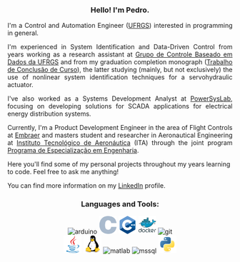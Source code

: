 <h3 align="center">Hello! I'm Pedro.</h3>

<p align="justify">
  I'm a Control and Automation Engineer (<a href="http://www.ufrgs.br/ufrgs/inicial">UFRGS</a>) interested in
  programming in general.
</p>
<p align="justify">
  I'm experienced in System Identification and Data-Driven Control from years working
  as a research assistant at <a href="http://www.datadrivencontrol.com/">Grupo de Controle Baseado em Dados da UFRGS</a> and
  from my graduation completion monograph (<a href="https://lume.ufrgs.br/handle/10183/258920">Trabalho de Conclusão de Curso</a>),
  the latter studying (mainly, but not exclusively) the use of nonlinear system identification techniques for a servohydraulic actuator.
</p>
<p align="justify">
  I've also worked as a Systems Development Analyst at <a href="https://powersyslab.com/">PowerSysLab</a>,
  focusing on developing solutions for SCADA applications for electrical energy distribution systems.
</p>
<p align="justify">
  Currently, I'm a Product Development Engineer in the area of Flight Controls at <a href="https://embraer.com">Embraer</a> and masters student and researcher in Aeronautical Engineering at 
  <a href="http://www.ita.br/">Instituto Tecnológico de Aeronáutica</a> (ITA) through the joint program
  <a href="https://embraer.com/br/pt/pee">Programa de Especialização em Engenharia</a>.
</p>

<p>
  Here you'll find some of my personal projects throughout my years learning to code.
  Feel free to ask me anything!
</p>

<p>  
  You can find more information on my <a href="https://www.linkedin.com/in/pedro-rodrigues-de-lima-1519a035b"> LinkedIn</a> profile.
</p>

<h3 align="center">Languages and Tools:</h3>
<p align="center">
  <img
    src="https://cdn.worldvectorlogo.com/logos/arduino-1.svg"
    alt="arduino"
    width="40"
    height="40"
  />
  <img
    src="https://raw.githubusercontent.com/devicons/devicon/master/icons/c/c-original.svg"
    alt="c"
    width="40"
    height="40"
  />
  <img
    src="https://raw.githubusercontent.com/devicons/devicon/master/icons/cplusplus/cplusplus-original.svg"
    alt="cplusplus"
    width="40"
    height="40"
  />
  <img
    src="https://raw.githubusercontent.com/devicons/devicon/master/icons/docker/docker-original-wordmark.svg"
    alt="docker"
    width="40"
    height="40"
  />
  <img
    src="https://www.vectorlogo.zone/logos/git-scm/git-scm-icon.svg"
    alt="git"
    width="40"
    height="40"
  />
  <br />
  <img
    src="https://raw.githubusercontent.com/devicons/devicon/master/icons/java/java-original.svg"
    alt="java"
    width="40"
    height="40"
  />
  <img
    src="https://raw.githubusercontent.com/devicons/devicon/master/icons/linux/linux-original.svg"
    alt="linux"
    width="40"
    height="40"
  />
  <img
    src="https://upload.wikimedia.org/wikipedia/commons/2/21/Matlab_Logo.png"
    alt="matlab"
    width="40"
    height="40"
  />
  <img
    src="https://www.svgrepo.com/show/303229/microsoft-sql-server-logo.svg"
    alt="mssql"
    width="40"
    height="40"
  />
  <img
    src="https://raw.githubusercontent.com/devicons/devicon/master/icons/python/python-original.svg"
    alt="python"
    width="40"
    height="40"
  />
</p>
<br>
